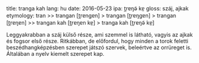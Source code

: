 title: tranga kah
lang: hu
date: 2016-05-23
ipa: t̪rɐŋə̃ kɐ̤
gloss: száj, ajkak
etymology: tran >> trangan [t̪rɐngɐn] > trangan [t̪rɐŋgɐn] > trangan [t̪rɐŋɐn] >> trangan kah [t̪rɐŋɐn kɐ̤] > tranga kah [t̪rɐŋə̃ kɐ̤]

Leggyakrabban a száj külső része, ami szemmel is látható, vagyis az ajkak és fogsor első része. Ritkábban, de előfordul, hogy minden a torok feletti beszédhangképzésben szerepet játszó szervek, beleértve az orrüreget is. Általában a nyelv kiemelt szerepet kap.